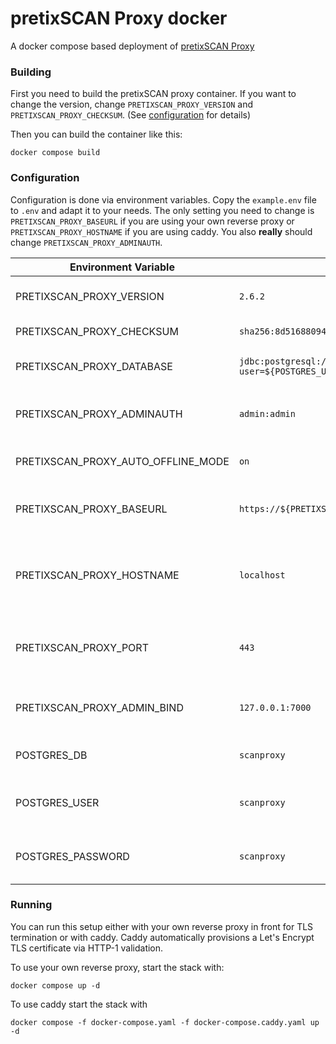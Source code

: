 # pretixSCAN Proxy docker

A docker compose based deployment of [pretixSCAN Proxy](https://github.com/pretix/pretixscan-proxy)

### Building
First you need to build the pretixSCAN proxy container. 
If you want to change the version, change `PRETIXSCAN_PROXY_VERSION` and `PRETIXSCAN_PROXY_CHECKSUM`.
(See [configuration](#configuration) for details)

Then you can build the container like this:

    docker compose build


### Configuration 
Configuration is done via environment variables.
Copy the `example.env` file to `.env` and adapt it to your needs.
The only setting you need to change is `PRETIXSCAN_PROXY_BASEURL` if you are using your own reverse proxy or `PRETIXSCAN_PROXY_HOSTNAME` if you are using caddy.
You also **really** should change `PRETIXSCAN_PROXY_ADMINAUTH`.

| Environment Variable | Default Value | Description |
| -------------------- | ------------- | ----------- |
| PRETIXSCAN_PROXY_VERSION | `2.6.2` | Version of pretixSCAN proxy to use. |
| PRETIXSCAN_PROXY_CHECKSUM | `sha256:8d51688094c8d6a44ca85df9d7b70c200c0000f3115f7d9bcf70b8213e6b9f76` | Checksum of the jar file |
| PRETIXSCAN_PROXY_DATABASE | `jdbc:postgresql://postgres/${POSTGRES_DB}?user=${POSTGRES_USER}&password=${POSTGRES_PASSWORD}` | PostgreSQL connection URL |
| PRETIXSCAN_PROXY_ADMINAUTH | `admin:admin` | user:pass for management interface |
| PRETIXSCAN_PROXY_AUTO_OFFLINE_MODE | `on` | See [prexiSCAN proxy docs](https://github.com/pretix/pretixscan-proxy?tab=readme-ov-file#config-options) |
| PRETIXSCAN_PROXY_BASEURL | `https://${PRETIXSCAN_PROXY_HOSTNAME}:${PRETIXSCAN_PROXY_PORT}` | Base URL the proxy will be reachable at |
| PRETIXSCAN_PROXY_HOSTNAME | `localhost` | hostname part of base URL and hostname used by caddy |
| PRETIXSCAN_PROXY_PORT | `443` | port part of base URL and port caddy listens at |
| PRETIXSCAN_PROXY_ADMIN_BIND | `127.0.0.1:7000` | port (and ip) the container is reachable by |
| POSTGRES_DB | `scanproxy` | PostgreSQL database name |
| POSTGRES_USER | `scanproxy` | PostgeSQL user to create and use |
| POSTGRES_PASSWORD | `scanproxy` | PostgeSQL password to create and use |


### Running

You can run this setup either with your own reverse proxy in front for TLS termination or with caddy. Caddy automatically provisions a Let's Encrypt TLS certificate via HTTP-1 validation.

To use your own reverse proxy, start the stack with:

    docker compose up -d


To use caddy start the stack with

    docker compose -f docker-compose.yaml -f docker-compose.caddy.yaml up -d
